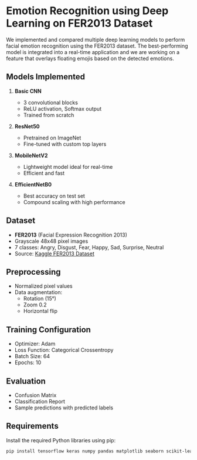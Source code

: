 # Emotion Recognition using Deep Learning on FER2013 Dataset

We implemented and compared multiple deep learning models to perform facial emotion recognition using the FER2013 dataset. The best-performing model is integrated into a real-time application and we are working on a feature that overlays floating emojis based on the detected emotions.

## Models Implemented

1. **Basic CNN**
   - 3 convolutional blocks
   - ReLU activation, Softmax output
   - Trained from scratch

2. **ResNet50**
   - Pretrained on ImageNet
   - Fine-tuned with custom top layers

3. **MobileNetV2**
   - Lightweight model ideal for real-time
   - Efficient and fast

4. **EfficientNetB0**
   - Best accuracy on test set
   - Compound scaling with high performance

## Dataset

- **FER2013** (Facial Expression Recognition 2013)
- Grayscale 48x48 pixel images
- 7 classes: Angry, Disgust, Fear, Happy, Sad, Surprise, Neutral
- Source: [Kaggle FER2013 Dataset](https://www.kaggle.com/c/challenges-in-representation-learning-facial-expression-recognition-challenge/data)

## Preprocessing

- Normalized pixel values
- Data augmentation:
  - Rotation (15°)
  - Zoom 0.2
  - Horizontal flip
    
## Training Configuration

- Optimizer: Adam
- Loss Function: Categorical Crossentropy
- Batch Size: 64
- Epochs: 10


## Evaluation

- Confusion Matrix
- Classification Report
- Sample predictions with predicted labels


## Requirements

Install the required Python libraries using pip:

```bash
pip install tensorflow keras numpy pandas matplotlib seaborn scikit-learn opencv-python streamlit
